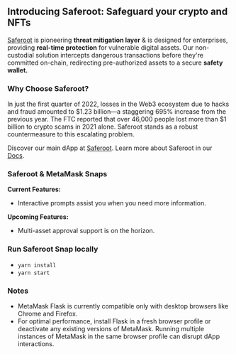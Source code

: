 
## Introducing Saferoot: Safeguard your crypto and NFTs

[Saferoot](https://www.saferoot.io/) is pioneering **threat mitigation layer** & is designed for enterprises, providing **real-time protection** for vulnerable digital assets. Our non-custodial solution intercepts dangerous transactions before they're committed on-chain, redirecting pre-authorized assets to a secure **safety wallet.**

### Why Choose Saferoot?

In just the first quarter of 2022, losses in the Web3 ecosystem due to hacks and fraud amounted to $1.23 billion—a staggering 695% increase from the previous year. The FTC reported that over 46,000 people lost more than $1 billion to crypto scams in 2021 alone. Saferoot stands as a robust countermeasure to this escalating problem.

Discover our main dApp at [Saferoot](https://app.saferoot.io).
Learn more about Saferoot in our [Docs](https://docs.saferoot.io/overview/what-is-saferoot).

### Saferoot & MetaMask Snaps

**Current Features:**
+ Interactive prompts assist you when you need more information.

**Upcoming Features:**
+ Multi-asset approval support is on the horizon.

### Run Saferoot Snap locally

- `yarn install`
- `yarn start`

### Notes

- MetaMask Flask is currently compatible only with desktop browsers like Chrome and Firefox.
- For optimal performance, install Flask in a fresh browser profile or deactivate any existing versions of MetaMask. Running multiple instances of MetaMask in the same browser profile can disrupt dApp interactions.